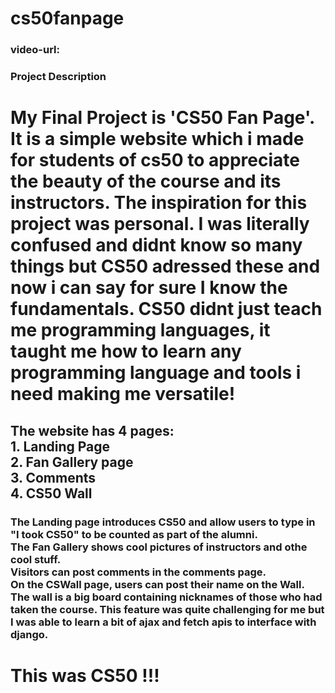 # cs50fanpage
### video-url: 
### Project Description
<h1>My Final Project is 'CS50 Fan Page'. It is a simple website which i made for students of cs50 to appreciate the beauty of the course and its instructors.
The inspiration for this project was personal. I was literally confused and didnt know so many things but CS50 adressed these and now i can say for sure I know the fundamentals. CS50 didnt just teach me programming languages, it taught me how to learn any programming language and tools i need making me versatile!
</h1>
<h2>
The website has 4 pages:<br>
1. Landing Page<br>
2. Fan Gallery page<br>
3. Comments<br>
4. CS50 Wall<br>
</h2>
<h3>
The Landing page introduces CS50 and allow users to type in "I took CS50" to be counted as part of the alumni.<br>
The Fan Gallery shows cool pictures of instructors and othe cool stuff.<br>
Visitors can post comments in the comments page.<br>
On the CSWall page, users can post their name on the Wall. The wall is a big board containing nicknames of those who had taken the course. This feature was quite challenging for me but I was able to learn a bit of ajax and fetch apis to interface with django.
</h3>

<h1>This was CS50 !!!</h1>
